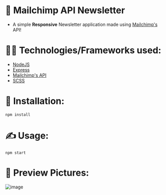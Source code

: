 # 📮 Mailchimp API Newsletter
  * A simple **Responsive** Newsletter application made using [Mailchimp's](https://mailchimp.com/) API!
  
# 👨‍💻 Technologies/Frameworks used: 
  * [NodeJS](https://nodejs.org/en/)
  * [Express](https://expressjs.com/)
  * [Mailchimp's API](https://mailchimp.com/developer/)
  * [SCSS](https://sass-lang.com/)
  
# 🔌 Installation: 
  ```
  npm install
  ```

# ✍ Usage: 
  ```
  npm start
  ```
  
# 📸 Preview Pictures:   
 ![image](https://user-images.githubusercontent.com/35108041/133620447-057b831f-0dab-459f-9d42-78e10fda8644.png)

